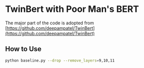 # TwinBert with Poor Man's BERT


The major part of the code is adopted from [https://github.com/deepampatel/TwinBert](https://github.com/deepampatel/TwinBert)

## How to Use
```bash
python baseline.py --drop --remove_layers=9,10,11
```